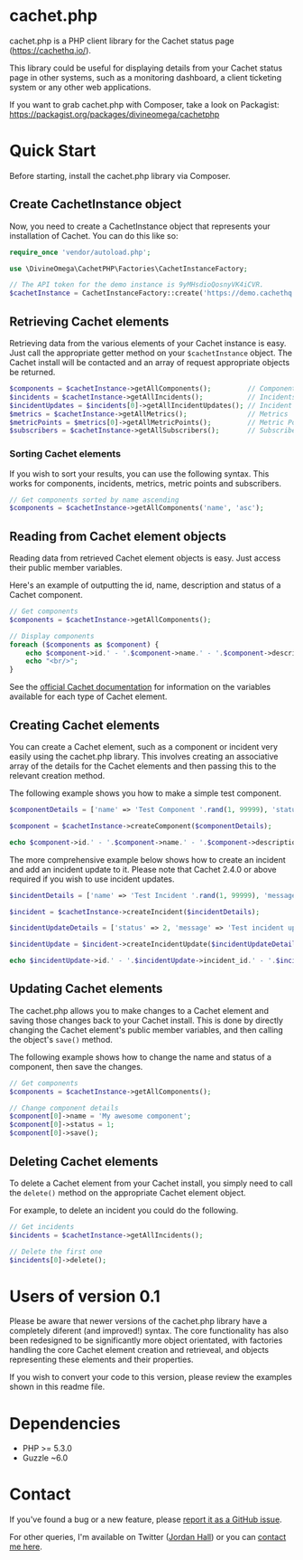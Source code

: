 # cachet.php

cachet.php is a PHP client library for the Cachet status page (https://cachethq.io/).

This library could be useful for displaying details from your Cachet status page in other systems, such as a monitoring dashboard, a client ticketing system or any other web applications.

If you want to grab cachet.php with Composer, take a look on Packagist: https://packagist.org/packages/divineomega/cachetphp

# Quick Start

Before starting, install the cachet.php library via Composer.

## Create CachetInstance object

Now, you need to create a CachetInstance object that represents your installation of Cachet. You can do this like so:

```php
require_once 'vendor/autoload.php';

use \DivineOmega\CachetPHP\Factories\CachetInstanceFactory;

// The API token for the demo instance is 9yMHsdioQosnyVK4iCVR.
$cachetInstance = CachetInstanceFactory::create('https://demo.cachethq.io/api/v1/', '9yMHsdioQosnyVK4iCVR');
```

## Retrieving Cachet elements

Retrieving data from the various elements of your Cachet instance is easy. Just call the appropriate getter method on your ```$cachetInstance``` object. The Cachet install will be contacted and an array of request appropriate objects be returned.

```php
$components = $cachetInstance->getAllComponents();         // Components
$incidents = $cachetInstance->getAllIncidents();           // Incidents
$incidentUpdates = $incidents[0]->getAllIncidentUpdates(); // Incident Updates (Cachet 2.4.0 or above required)
$metrics = $cachetInstance->getAllMetrics();               // Metrics
$metricPoints = $metrics[0]->getAllMetricPoints();         // Metric Points
$subscribers = $cachetInstance->getAllSubscribers();       // Subscribers
```

### Sorting Cachet elements

If you wish to sort your results, you can use the following syntax. This works for components, incidents, metrics, metric points and subscribers.

```php
// Get components sorted by name ascending
$components = $cachetInstance->getAllComponents('name', 'asc');
```

## Reading from Cachet element objects

Reading data from retrieved Cachet element objects is easy. Just access their public member variables.

Here's an example of outputting the id, name, description and status of a Cachet component.

```php
// Get components
$components = $cachetInstance->getAllComponents();

// Display components
foreach ($components as $component) {
    echo $component->id.' - '.$component->name.' - '.$component->description.' - '.$component->status;
    echo "<br/>";
}
```

See the [official Cachet documentation](https://docs.cachethq.io/docs) for information on the variables available for each type of Cachet element.

## Creating Cachet elements

You can create a Cachet element, such as a component or incident very easily using the cachet.php library. This involves creating an associative array of the details for the Cachet elements and then passing this to the relevant creation method.

The following example shows you how to make a simple test component.

```php
$componentDetails = ['name' => 'Test Component '.rand(1, 99999), 'status' => 1];

$component = $cachetInstance->createComponent($componentDetails);

echo $component->id.' - '.$component->name.' - '.$component->description.' - '.$component->status;
```

The more comprehensive example below shows how to create an incident and add an incident update to it. 
Please note that Cachet 2.4.0 or above required if you wish to use incident updates.

```php
$incidentDetails = ['name' => 'Test Incident '.rand(1, 99999), 'message' => 'Incident message '.rand(1, 99999), 'status' => 1, 'visible' => 1];

$incident = $cachetInstance->createIncident($incidentDetails);

$incidentUpdateDetails = ['status' => 2, 'message' => 'Test incident update '.rand(1, 99999)];

$incidentUpdate = $incident->createIncidentUpdate($incidentUpdateDetails);

echo $incidentUpdate->id.' - '.$incidentUpdate->incident_id.' - '.$incidentUpdate->status.' - '.$incidentUpdate->message;
```

## Updating Cachet elements

The cachet.php allows you to make changes to a Cachet element and saving those changes back to your Cachet install. This is done by directly changing the Cachet element's public member variables, and then calling the object's `save()` method.

The following example shows how to change the name and status of a component, then save the changes.

```php
// Get components
$components = $cachetInstance->getAllComponents();

// Change component details
$component[0]->name = 'My awesome component';
$component[0]->status = 1;
$component[0]->save();
```

## Deleting Cachet elements

To delete a Cachet element from your Cachet install, you simply need to call the `delete()` method on the appropriate Cachet element object.

For example, to delete an incident you could do the following.

```php
// Get incidents
$incidents = $cachetInstance->getAllIncidents();

// Delete the first one
$incidents[0]->delete();
```

# Users of version 0.1

Please be aware that newer versions of the cachet.php library have a completely diferent (and improved!) syntax. The core functionality has also been redesigned to be significantly more object orientated, with factories handling the core Cachet element creation and retrieveal, and objects representing these elements and their properties.

If you wish to convert your code to this version, please review the examples shown in this readme file.

# Dependencies

* PHP >= 5.3.0
* Guzzle ~6.0

# Contact

If you've found a bug or a new feature, please [report it as a GitHub issue](https://github.com/DivineOmega/cachet.php/issues).

For other queries, I'm available on Twitter ([Jordan Hall](https://twitter.com/divineomega)) or you can [contact me here](http://jordanhall.co.uk/about-jordan-hall/contact/).
